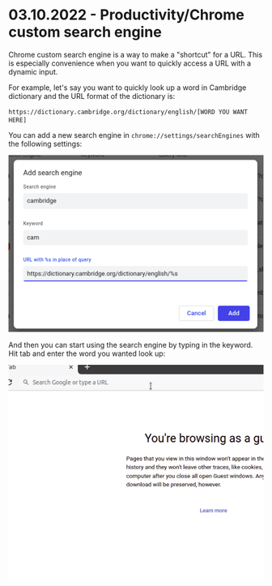 # 03.10.2022 - Productivity/Chrome custom search engine

Chrome custom search engine is a way to make a "shortcut" for a URL. This is especially convenience when you want to quickly access a URL with a dynamic input.

For example, let's say you want to quickly look up a word in Cambridge dictionary and the URL format of the dictionary is:

```
https://dictionary.cambridge.org/dictionary/english/[WORD YOU WANT HERE]
```

You can add a new search engine in `chrome://settings/searchEngines` with the following settings:

![](../images/custom_search_setting.png)

And then you can start using the search engine by typing in the keyword. Hit tab and enter the word you wanted look up:

![](../images/custom_search.gif)
